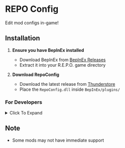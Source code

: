 # REPO Config
Edit mod configs in-game!

## Installation

1. **Ensure you have BepInEx installed**

   - Download BepInEx from [BepInEx Releases](https://github.com/BepInEx/BepInEx/releases)
   - Extract it into your R.E.P.O. game directory

2. **Download RepoConfig**

   - Download the latest release from [Thunderstore](https://thunderstore.io/c/repo/p/nickklmao/REPOConfig/)
   - Place the `RepoConfig.dll` inside `BepInEx/plugins/`

### For Developers
<details><summary>Click To Expand</summary><br>

If you've referenced an older version of this mod, the attribute is obsolete and will be removed in the future.

**Setting Up Ranges:**
1. Create a `ConfigEntry<float>` or `ConfigEntry<int>`
2. Bind it using `AcceptableValueRange<float>` or `AcceptableValueRange<int>`:
```
floatEntry = Config.Bind("General", "Float Entry", 2f, new ConfigDescription("", new AcceptableValueRange<float>(2.5f, 10.5f)));
intEntry = Config.Bind("General", "Int Entry", 2, new ConfigDescription("", new AcceptableValueRange<int>(0, 100)));
```

**Setting Up Options:**
1. Create a `ConfigEntry<string>`
2. Bind it using `AcceptableValueList<string>`:
```
gamemodeEntry = Config.Bind("General", "Gamemode", "Survival", new ConfigDescription("", new AcceptableValueList<string>("Creative", "Survival", "Adventure Mode")));
```

**Hiding A Setting**
1. Create a `ConfigEntry`
2. Bind it with a tag `HideREPOConfig`:
```
floatEntry = Config.Bind("General", "Float Entry", 2f, new ConfigDescription("", null, "HideREPOConfig"));
```
</details>

## Note
- Some mods may not have immediate support